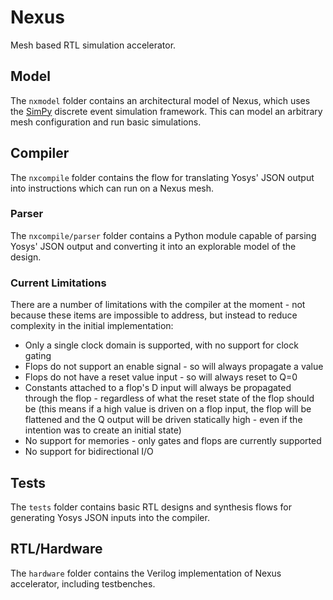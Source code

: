 # Nexus

Mesh based RTL simulation accelerator.

## Model
The `nxmodel` folder contains an architectural model of Nexus, which uses the [SimPy](http://simpy.readthedocs.io) discrete event simulation framework. This can model an arbitrary mesh configuration and run basic simulations.

## Compiler
The `nxcompile` folder contains the flow for translating Yosys' JSON output into instructions which can run on a Nexus mesh.

### Parser
The `nxcompile/parser` folder contains a Python module capable of parsing Yosys' JSON output and converting it into an explorable model of the design.

### Current Limitations
There are a number of limitations with the compiler at the moment - not because these items are impossible to address, but instead to reduce complexity in the initial implementation:

 * Only a single clock domain is supported, with no support for clock gating
 * Flops do not support an enable signal - so will always propagate a value
 * Flops do not have a reset value input - so will always reset to Q=0
 * Constants attached to a flop's D input will always be propagated through the flop - regardless of what the reset state of the flop should be (this means if a high value is driven on a flop input, the flop will be flattened and the Q output will be driven statically high - even if the intention was to create an initial state)
 * No support for memories - only gates and flops are currently supported
 * No support for bidirectional I/O

## Tests
The `tests` folder contains basic RTL designs and synthesis flows for generating Yosys JSON inputs into the compiler.

## RTL/Hardware
The `hardware` folder contains the Verilog implementation of Nexus accelerator, including testbenches.
